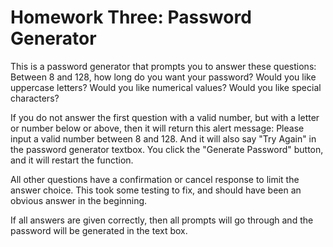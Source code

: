 # Homework Three: Password Generator

This is a password generator that prompts you to answer these questions:
Between 8 and 128, how long do you want your password?
Would you like uppercase letters?
Would you like numerical values?
Would you like special characters?

If you do not answer the first question with a valid number, but with a letter or number below or above, then it will return this alert message:
Please input a valid number between 8 and 128.
And it will also say "Try Again" in the password generator textbox.
You click the "Generate Password" button, and it will restart the function.

All other questions have a confirmation or cancel response to limit the answer choice. This took some testing to fix, and should have been an obvious answer in the beginning. 

If all answers are given correctly, then all prompts will go through and the password will be generated in the text box.




